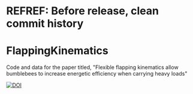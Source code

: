 # REFREF: Before release, clean commit history
# FlappingKinematics
Code and data for the paper titled, "Flexible flapping kinematics allow bumblebees to increase energetic efficiency when carrying heavy loads"

[![DOI](https://zenodo.org/badge/166281832.svg)](https://zenodo.org/badge/latestdoi/166281832)
